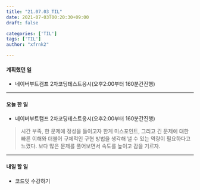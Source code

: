 ```yaml
---
title: "21.07.03_TIL"
date: 2021-07-03T00:20:30+09:00
draft: false

categories: ['TIL']
tags: ['TIL']
author: "xfrnk2"

---
```

#### 계획했던 일
+ 네이버부트캠프 2차코딩테스트응시(오후2:00부터 160분간진행)
---
#### 오늘 한 일
+ 네이버부트캠프 2차코딩테스트응시(오후2:00부터 160분간진행)
> 시간 부족, 한 문제에 정성을 들이고자 한게 미스포인트, 그리고 긴 문제에 대한 빠른 이해와 더불어 구체적인 구현 방법을 생각해 낼 수 있는 역량이 필요하다고 느꼈다. 보다 많은 문제를 풀어보면서 속도를 높이고 감을 기르자.
---
#### 내일 할 일 
+ 코드잇 수강하기